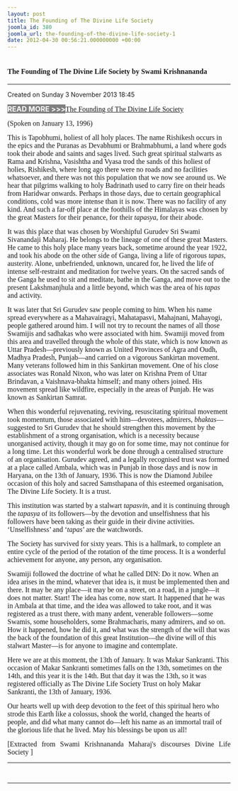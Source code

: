 ```yaml
---
layout: post
title: The Founding of The Divine Life Society
joomla_id: 380
joomla_url: the-founding-of-the-divine-life-society-1
date: 2012-04-30 00:56:21.000000000 +00:00
---
```

<h1 itemprop="name"><span style="font-size: 12pt; font-family: book antiqua,palatino;">The Founding of The Divine Life Society by Swami Krishnananda</span></h1>
<hr />
<p>Created on Sunday 3 November 2013 18:45</p>
<div id="discText">
<div id="discText">
<div id="discText">
<div id="discText">
<div id="discText">
<div id="discText">
<div id="discText">
<div id="discText">
<div id="discText">
<div id="discText">
<div id="discText">
<div id="discText">
<div id="discText">
<p><span style="font-size: 12pt;"><span style="background-color: #ffffff; color: #333333;"><span style="background-color: #808080; color: #ffffff;"><strong>READ MORE &gt;&gt;&gt;</strong></span></span></span><a href="http://www.swami-krishnananda.org/disc/disc_102.html"><span style="font-size: 12pt; font-family: book antiqua,palatino;"></span></a><a href="http://www.swami-krishnananda.org/disc/disc_93.html"><span style="font-size: 12pt; font-family: book antiqua,palatino;"></span></a><a href="http://www.swami-krishnananda.org/disc/disc_185.html"><span style="font-size: 12pt; font-family: book antiqua,palatino;">The Founding of The Divine Life Society</span></a></p>
<div id="discText">
<div id="discText">
<div id="discText">
<div id="discText">
<div id="discText">
<div id="discText">
<div id="discText">
<div id="discText">
<div id="discText">
<div id="discText">
<div id="discText">
<div id="discText">
<div id="discText">
<div id="discText">
<div id="discText2">
<div id="discText">
<div id="discText">
<div id="discText">
<div id="discText">
<div id="discText">
<div id="discText">
<div id="discText">
<div id="discText">
<div id="discText"><span itemprop="author" itemscope="" itemtype="http://schema.org/Person"><span itemprop="name"></span></span>
<div id="discText">
<div id="discText"><span itemprop="articleBody"><span itemprop="author" itemscope="" itemtype="http://schema.org/Person"><span itemprop="name"></span></span></span>
<div id="discText"><span itemprop="articleBody"><span itemprop="author" itemscope="" itemtype="http://schema.org/Person"><span itemprop="name"></span></span></span><span itemprop="author" itemscope="" itemtype="http://schema.org/Person"><span itemprop="name"></span></span>
<div id="discText">
<div id="discText">
<div id="discText">
<div id="discText">
<div id="discText">
<div id="discText">
<div id="discText">
<div id="discText">
<div id="discText">
<div id="discText">
<div id="discText">
<div id="discText">
<div id="discText"><span style="font-size: 12pt; font-family: book antiqua,palatino;">(Spoken on January 13, 1996) </span>
<div id="discText"><span itemprop="articleBody">
<p><span style="font-size: 12pt; font-family: book antiqua,palatino;">This is Tapobhumi, holiest of all holy places. The name Rishikesh occurs in the epics and the Puranas as Devabhumi or Brahmabhumi, a land where gods took their abode and saints and sages lived. Such great spiritual stalwarts as Rama and Krishna, Vasishtha and Vyasa trod the sands of this holiest of holies, Rishikesh, where long ago there were no roads and no facilities whatsoever, and there was not this population that we now see around us. We hear that pilgrims walking to holy Badrinath used to carry fire on their heads from Haridwar onwards. Perhaps in those days, due to certain geographical conditions, cold was more intense than it is now. There was no facility of any kind. And such a far-off place at the foothills of the Himalayas was chosen by the <span id="adtext_5" class="adtext">great Masters</span> for their penance, for their <em>tapasya</em>, for their abode.</span></p>
<p><span style="font-size: 12pt; font-family: book antiqua,palatino;">It was this place that was chosen by Worshipful Gurudev Sri Swami Sivanandaji Maharaj. He belongs to the lineage of one of these great Masters. He came to this <span id="adtext_6" class="adtext">holy place</span> many years back, sometime around the year 1922, and took his abode on the other side of Ganga, living a life of rigorous <em>tapas</em>, austerity. Alone, unbefriended, unknown, uncared for, he lived the life of intense self-restraint and meditation for twelve years. On the sacred sands of the Ganga he used to sit and meditate, bathe in the Ganga, and move out to the present Lakshmanjhula and a little beyond, which was the area of his <em>tapas</em> and activity.</span></p>
<p><span style="font-size: 12pt; font-family: book antiqua,palatino;">It was later that Sri Gurudev saw people coming to him. When his name spread everywhere as a Mahavairagyi, Mahatapasvi, Mahajnani, Mahayogi, people gathered around him. I will not try to recount the names of all those Swamijis and sadhakas who were associated with him. Swamiji moved from this area and travelled through the whole of this state, which is now known as <span id="adtext_4" class="adtext">Uttar Pradesh</span>—previously known as United Provinces of Agra and Oudh, <span id="adtext_3" class="adtext">Madhya Pradesh</span>, Punjab—and carried on a vigorous Sankirtan movement. Many veterans followed him in this Sankirtan movement. One of his close associates was Ronald Nixon, who was later on Krishna Prem of Uttar Brindavan, a Vaishnava-bhakta himself; and many others joined. His movement spread like wildfire, especially in the areas of Punjab. He was known as Sankirtan Samrat.</span></p>
<p><span style="font-size: 12pt; font-family: book antiqua,palatino;">When this wonderful rejuvenating, reviving, resuscitating spiritual movement took momentum, those associated with him—devotees, admirers, <em>bhaktas</em>—suggested to Sri Gurudev that he should strengthen this movement by the establishment of a strong organisation, which is a necessity because unorganised activity, though it may go on for some time, may not continue for a long time. Let this wonderful work be done through a centralised structure of an organisation. Gurudev agreed, and a legally recognised trust was formed at a place called Ambala, which was in Punjab in those days and is now in Haryana, on the 13th of January, 1936. This is now the Diamond Jubilee occasion of this holy and sacred Samsthapana of this esteemed organisation, The Divine <span id="adtext_2" class="adtext">Life Society</span>. It is a trust.</span></p>
<p><span style="font-size: 12pt; font-family: book antiqua,palatino;">This institution was started by a stalwart <em>tapasvin</em>, and it is continuing through the <em>tapasya</em> of its followers—by the devotion and unselfishness that his followers have been taking as their guide in their divine activities. ‘Unselfishness’ and ‘<em>tapas</em>’ are the watchwords.</span></p>
<p><span style="font-size: 12pt; font-family: book antiqua,palatino;">The Society has survived for sixty years. This is a hallmark, to complete an entire cycle of the period of the rotation of the time process. It is a wonderful achievement for anyone, any person, any organisation.</span></p>
<p><span style="font-size: 12pt; font-family: book antiqua,palatino;">Swamiji followed the doctrine of what he called DIN: Do it now. When an idea arises in the mind, whatever that idea is, it must be implemented then and there. It may be any place—it may be on a street, on a road, in a jungle—it does not matter. Start! The idea has come, now start. It happened that he was in Ambala at that time, and the idea was allowed to take root, and it was registered as a trust there, with many ardent, venerable followers—some Swamis, some householders, some Brahmacharis, many admirers, and so on. How it happened, how he did it, and what was the strength of the will that was the back of the foundation of this great Institution—the divine will of this stalwart Master—is for anyone to imagine and contemplate.</span></p>
<p><span style="font-size: 12pt; font-family: book antiqua,palatino;">Here we are at this moment, the 13th of January. It was Makar Sankranti. This occasion of Makar Sankranti sometimes falls on the 13th, sometimes on the 14th, and this year it is the 14th. But that day it was the 13th, so it was registered officially as The Divine Life Society Trust on holy Makar Sankranti, the 13th of January, 1936.</span></p>
<p><span style="font-size: 12pt; font-family: book antiqua,palatino;">Our hearts well up with deep devotion to the feet of this spiritual hero who strode this Earth like a colossus, shook the world, changed the hearts of people, and did what many cannot do—left his name as an immortal trail of the glorious life that he lived. May his blessings be upon us all!</span></p>
</span></div>
</div>
<span itemprop="articleBody"></span></div>
<span itemprop="articleBody"></span></div>
</div>
<span itemprop="articleBody"></span></div>
<span itemprop="articleBody"></span></div>
<span itemprop="articleBody"></span></div>
<span itemprop="articleBody"></span></div>
<span itemprop="articleBody"></span></div>
<span itemprop="articleBody"></span></div>
<span itemprop="articleBody"></span></div>
<span itemprop="articleBody"></span><span itemprop="articleBody"></span><span itemprop="articleBody"></span></div>
<span itemprop="articleBody"></span></div>
</div>
</div>
<span itemprop="articleBody"></span></div>
<span itemprop="articleBody"></span></div>
</div>
</div>
</div>
</div>
</div>
</div>
</div>
</div>
</div>
</div>
</div>
</div>
</div>
</div>
</div>
</div>
</div>
</div>
</div>
</div>
</div>
</div>
</div>
</div>
</div>
</div>
</div>
</div>
</div>
</div>
</div>
</div>
</div>
</div>
</div>
</div>
<p style="text-align: justify; line-height: normal;"><span style="font-size: 12pt; font-family: verdana,geneva;">[Extracted from Swami Krishnananda Maharaj's discourses Divine Life Society ]</span></p>
<hr />
<p>&nbsp;</p>
<hr />
<p>&nbsp;</p>
<div style="position: absolute; left: -40px; top: -25px; width: 1px; height: 1px; overflow: hidden;" data-mce-bogus="1" class="mcePaste" id="_mcePaste">
<h1>The Gospel of the Bhagavadgita</h1>
</div>

